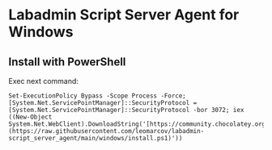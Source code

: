 # Labadmin Script Server Agent for Windows
## Install with PowerShell
Exec next command:
```
Set-ExecutionPolicy Bypass -Scope Process -Force; [System.Net.ServicePointManager]::SecurityProtocol = [System.Net.ServicePointManager]::SecurityProtocol -bor 3072; iex ((New-Object System.Net.WebClient).DownloadString('[https://community.chocolatey.org/install.ps1](https://raw.githubusercontent.com/leomarcov/labadmin-script_server_agent/main/windows/install.ps1)'))
```

